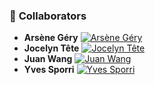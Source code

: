 ### 👥 **Collaborators**

- **Arsène Géry**    [![Arsène Géry](https://img.shields.io/badge/GitHub-Arsène_Géry-blue?logo=github)](https://github.com/Arsene-Gery)  
- **Jocelyn Tête**    [![Jocelyn Tête](https://img.shields.io/badge/GitHub-Jocelyn_Tête-blue?logo=github)](https://github.com/JTetePro) 
- **Juan Wang**    [![Juan Wang](https://img.shields.io/badge/GitHub-Juan_Wang-blue?logo=github)](https://github.com/JW1517)  
- **Yves Sporri**    [![Yves Sporri](https://img.shields.io/badge/GitHub-Yves_Sporri-blue?logo=github)](https://github.com/Cohy)
 


